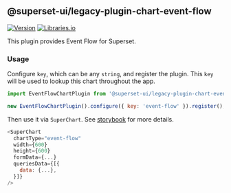 <!--
Licensed to the Apache Software Foundation (ASF) under one
or more contributor license agreements.  See the NOTICE file
distributed with this work for additional information
regarding copyright ownership.  The ASF licenses this file
to you under the Apache License, Version 2.0 (the
"License"); you may not use this file except in compliance
with the License.  You may obtain a copy of the License at

  http://www.apache.org/licenses/LICENSE-2.0

Unless required by applicable law or agreed to in writing,
software distributed under the License is distributed on an
"AS IS" BASIS, WITHOUT WARRANTIES OR CONDITIONS OF ANY
KIND, either express or implied.  See the License for the
specific language governing permissions and limitations
under the License.
-->

## @superset-ui/legacy-plugin-chart-event-flow

[![Version](https://img.shields.io/npm/v/@superset-ui/legacy-plugin-chart-event-flow.svg?style=flat)](https://www.npmjs.com/package/@superset-ui/legacy-plugin-chart-event-flow)
[![Libraries.io](https://img.shields.io/librariesio/release/npm/%40superset-ui%2Flegacy-plugin-chart-event-flow?style=flat)](https://libraries.io/npm/@superset-ui%2Flegacy-plugin-chart-event-flow)

This plugin provides Event Flow for Superset.

### Usage

Configure `key`, which can be any `string`, and register the plugin. This `key` will be used to
lookup this chart throughout the app.

```js
import EventFlowChartPlugin from '@superset-ui/legacy-plugin-chart-event-flow';

new EventFlowChartPlugin().configure({ key: 'event-flow' }).register();
```

Then use it via `SuperChart`. See
[storybook](https://apache-superset.github.io/superset-ui-plugins/?selectedKind=plugin-chart-event-flow)
for more details.

```js
<SuperChart
  chartType="event-flow"
  width={600}
  height={600}
  formData={...}
  queriesData={[{
    data: {...},
  }]}
/>
```
